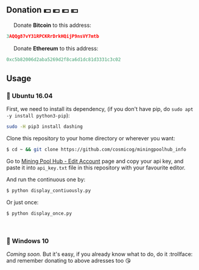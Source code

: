 ## Donation :dollar: :euro: :pound: :yen:

<img src="https://github.com/webcyou/crypto-currency-icon/blob/master/design/images/default/1.png" width="15" height="15"/>  Donate **Bitcoin** to this address:
```cpp
3AQQg87vY31RPCKRrDrkHQijP9nsVY7mtb
```

<img src="https://github.com/webcyou/crypto-currency-icon/blob/master/design/images/default/3.png" width="15" height="15"/>  Donate **Ethereum** to this address:
```cpp
0xc5b82006d2aba5269d2f8ca6d1dc81d3331c3c02
```

## Usage

### :penguin: Ubuntu 16.04

First, we need to install its dependency, (if you don't have pip, do `sudo apt -y install python3-pip`):

```bash
sudo -H pip3 install dashing
```

Clone this repository to your home directory or wherever you want:

```bash
$ cd ~ && git clone https://github.com/cosmicog/miningpoolhub_info
```

Go to [Mining Pool Hub - Edit Account](https://miningpoolhub.com/?page=account&action=edit) page and copy your api key, and paste it into `api_key.txt` file in this repository with your favourite editor.

And run the continuous one by:

```bash
$ python display_contiuously.py
```

Or just once:

```bash
$ python display_once.py
```

<br> 

### :shit: Windows 10

_Coming soon._ But it's easy, if you already know what to do, do it :trollface: and remember donating to above adresses too :kissing_heart:



